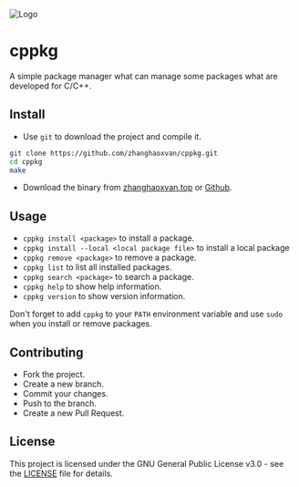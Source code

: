 ![Logo](./logo.ico)

# cppkg

A simple package manager what can manage some packages what are developed for C/C++.

## Install
- Use `git` to download the project and compile it.
```bash
git clone https://github.com/zhanghaoxvan/cppkg.git
cd cppkg
make 
```
- Download the binary from [zhanghaoxvan.top](http://zhanghaoxvan.top/cppkg/) or [Github](https://github.com/zhanghaoxvan/cppkg/releases).

## Usage
- `cppkg install <package>` to install a package.
- `cppkg install --local <local package file>` to install a local package
- `cppkg remove <package>` to remove a package.
- `cppkg list` to list all installed packages.
- `cppkg search <package>` to search a package.
- `cppkg help` to show help information.
- `cppkg version` to show version information.

Don't forget to add `cppkg` to your `PATH` environment variable and use `sudo` when you install or remove packages.

## Contributing
- Fork the project.
- Create a new branch.
- Commit your changes.
- Push to the branch.
- Create a new Pull Request.

## License
This project is licensed under the GNU General Public License v3.0 - see the [LICENSE](LICENSE) file for details.
